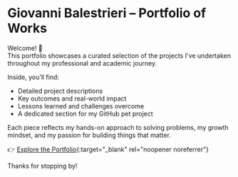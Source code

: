 # Giovanni Balestrieri – Portfolio of Works

Welcome! 👋  
This portfolio showcases a curated selection of the projects I've undertaken throughout my professional and academic journey.

Inside, you’ll find:
- Detailed project descriptions  
- Key outcomes and real-world impact  
- Lessons learned and challenges overcome  
- A dedicated section for my GitHub pet project

Each piece reflects my hands-on approach to solving problems, my growth mindset, and my passion for building things that matter.

👉 [Explore the Portfolio](https://portfolio-of-works.pages.dev/){:target="_blank" rel="noopener noreferrer"}

Thanks for stopping by!
